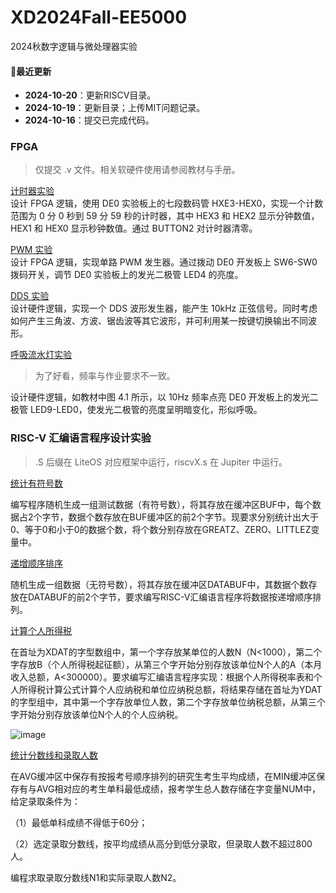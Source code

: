# XD2024Fall-EE5000
2024秋数字逻辑与微处理器实验

#### 🚩最近更新
- **2024-10-20**：更新RISCV目录。
- **2024-10-19**：更新目录；上传MIT问题记录。
- **2024-10-16**：提交已完成代码。

### FPGA
> 仅提交 .v 文件。相关软硬件使用请参阅教材与手册。

[计时器实验](FPGA/1/)  
设计 FPGA 逻辑，使用 DE0 实验板上的七段数码管 HXE3-HEX0，实现一个计数范围为 0 分 0 秒到 59 分 59 秒的计时器，其中 HEX3 和 HEX2 显示分钟数值，HEX1 和 HEX0 显示秒钟数值。通过 BUTTON2 对计时器清零。

[PWM 实验](FPGA/2/)  
设计 FPGA 逻辑，实现单路 PWM 发生器。通过拨动 DE0 开发板上 SW6-SW0 拨码开关，调节 DE0 实验板上的发光二极管 LED4 的亮度。

[DDS 实验](FPGA/3/)  
设计硬件逻辑，实现一个 DDS 波形发生器，能产生 10kHz 正弦信号。同时考虑如何产生三角波、方波、锯齿波等其它波形，并可利用某一按键切换输出不同波形。

[呼吸流水灯实验](FPGA/4/)  
> 为了好看，频率与作业要求不一致。

设计硬件逻辑，如教材中图 4.1 所示，以 10Hz 频率点亮 DE0 开发板上的发光二极管 LED9-LED0，使发光二极管的亮度呈明暗变化，形似呼吸。


### RISC-V 汇编语言程序设计实验
> .S 后缀在 LiteOS 对应框架中运行，riscvX.s 在 Jupiter 中运行。

[统计有符号数](RISCV/1/) 

编写程序随机生成一组测试数据（有符号数），将其存放在缓冲区BUF中，每个数据占2个字节，数据个数存放在BUF缓冲区的前2个字节。现要求分别统计出大于0、等于0和小于0的数据个数，将个数分别存放在GREATZ、ZERO、LITTLEZ变量中。

[递增顺序排序](RISCV/2/)

随机生成一组数据（无符号数），将其存放在缓冲区DATABUF中，其数据个数存放在DATABUF的前2个字节，要求编写RISC-V汇编语言程序将数据按递增顺序排列。

[计算个人所得税](RISCV/3/)

在首址为XDAT的字型数组中，第一个字存放某单位的人数N（N<1000），第二个字存放B（个人所得税起征额），从第三个字开始分别存放该单位N个人的A（本月收入总额，A<300000）。要求编写汇编语言程序实现：根据个人所得税率表和个人所得税计算公式计算个人应纳税和单位应纳税总额，将结果存储在首址为YDAT的字型组中，其中第一个字存放单位人数，第二个字存放单位纳税总额，从第三个字开始分别存放该单位N个人的个人应纳税。

![image](https://github.com/user-attachments/assets/9e262e12-3cdb-4c54-a53f-275654d33265)

[统计分数线和录取人数](RISCV/4/)

在AVG缓冲区中保存有按报考号顺序排列的研究生考生平均成绩，在MIN缓冲区保存有与AVG相对应的考生单科最低成绩，报考学生总人数存储在字变量NUM中，给定录取条件为：

（1）最低单科成绩不得低于60分；

（2）选定录取分数线，按平均成绩从高分到低分录取，但录取人数不超过800人。

编程求取录取分数线N1和实际录取人数N2。
